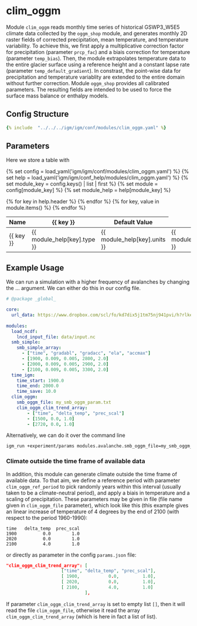 # clim_oggm

Module `clim_oggm` reads monthly time series of historical GSWP3_W5E5 climate data collected by the `oggm_shop` module, and generates monthly 2D raster fields of corrected precipitation, mean temperature, and temperature variability. To achieve this, we first apply a multiplicative correction factor for precipitation (parameter `prcp_fac`) and a biais correction for temperature (parameter `temp_bias`). Then, the module extrapolates temperature data to the entire glacier surface using a reference height and a constant lapse rate (parameter `temp_default_gradient`). In constrast, the point-wise data for precipitation and temperature variablity are extended to the entire domain without further correction. Module `oggm_shop` provides all calibrated parameters. The resulting fields are intended to be used to force the surface mass balance or enthalpy models.

## Config Structure  
~~~yaml
{% include  "../../../igm/igm/conf/modules/clim_oggm.yaml" %}
~~~

## Parameters
Here we store a table with

{% set config = load_yaml('igm/igm/conf/modules/clim_oggm.yaml') %}
{% set help = load_yaml('igm/igm/conf_help/modules/clim_oggm.yaml') %}
{% set module_key = config.keys() | list | first %}
{% set module = config[module_key] %}
{% set module_help = help[module_key] %}

<table>
  <thead>
    <tr>
      <th>Name</th>
      {% for key in help.header %}
      <th>{{ key }}</th>
      {% endfor %}
      <th>Default Value</th>
    </tr>
  </thead>
  <tbody>
    {% for key, value in module.items() %}
    <tr>
      <td>{{ key }}</td>
      <td>{{ module_help[key].type }}</td>
      <!-- <td>{{ module_help[key].units | safe }}</td> -->
      <td><span class="math">{{ module_help[key].units }}</span></td>
      <td>{{ module_help[key].description }}</td>
      <td>{{ value }}</td>
    </tr>
    {% endfor %}
  </tbody>
</table>

## Example Usage
We can run a simulation with a higher frequency of avalanches by changing the ... argument. We can either do this in our config file.

```yaml linenums="1", title="params.yaml", hl_lines="19-24"
# @package _global_

core:
  url_data: https://www.dropbox.com/scl/fo/kd7dix5j1tm75nj941pvi/h?rlkey=q7jtmf9yn3a970cqygdwne25j&dl=0
  
modules:
  load_ncdf:
    lncd_input_file: data/input.nc
  smb_simple:
    smb_simple_array:
      - ["time", "gradabl", "gradacc", "ela", "accmax"]
      - [1900, 0.009, 0.005, 2800, 2.0]
      - [2000, 0.009, 0.005, 2900, 2.0]
      - [2100, 0.009, 0.005, 3300, 2.0]
  time_igm:
    time_start: 1900.0
    time_end: 2000.0
    time_save: 10.0
  clim_oggm:
	smb_oggm_file: my_smb_oggm_param.txt
	clim_oggm_clim_trend_array:
		- ["time", "delta_temp", "prec_scal"]
		- [1500, 0.0, 1.0]
		- [2720, 0.0, 1.0]
```
Alternatively, we can do it over the command line
```bash
igm_run +experiment/params modules.avalanche.smb_oggm_file=my_smb_oggm_param.txt
```
### Climate outside the time frame of available data
In addition, this module can generate climate outside the time frame of available data. To that aim, we define a reference period with parameter `clim_oggm_ref_period` to pick randomly years within this interval (usually taken to be a climate-neutral period), and apply a biais in temperature and a scaling of precipitation. These parameters may be given in file (file name given in `clim_oggm_file` parameter), which look like this (this example gives an linear increase of temperature of 4 degrees by the end of 2100 (with respect to the period 1960-1990):

```dat
time   delta_temp  prec_scal
1900          0.0        1.0
2020          0.0        1.0
2100          4.0        1.0
```

 or directly as parameter in the config `params.json` file:

```json
"clim_oggm_clim_trend_array": [ 
                     ["time", "delta_temp", "prec_scal"],
                     [ 1900,           0.0,         1.0],
                     [ 2020,           0.0,         1.0],
                     [ 2100,           4.0,         1.0]
                              ],  
```

If parameter `clim_oggm_clim_trend_array` is set to empty list `[]`, then it will read the file `clim_oggm_file`, otherwise it read the array `clim_oggm_clim_trend_array` (which is here in fact a list of list).